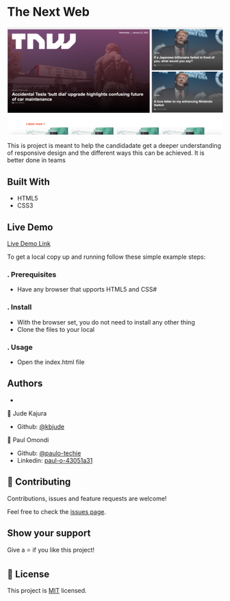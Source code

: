 # The Next Web

![screenshot](./sitescreenshot.png)

This is project is meant to help the candidadate get a deeper understanding of responsive design and the different ways this can be achieved. It is better done in teams

## Built With

- HTML5
- CSS3

## Live Demo

[Live Demo Link](https://rawcdn.githack.com/paulo-techie/The-Next-Web/6e1cb89cb683f9c14c1f6919d1e73912264e05d8/index.html)

To get a local copy up and running follow these simple example steps:

### . Prerequisites
  - Have any browser that upports HTML5 and CSS#
### . Install
  - With the browser set, you do not need to install any other thing
  - Clone the files to your local
### . Usage
  - Open the index.html file
## Authors
  - 
👤 Jude Kajura

- Github: [@kbjude](https://github.com/kbjude)


👤 Paul Omondi

- Github: [@paulo-techie](https://github.com/paulo-techie)
- Linkedin: [paul-o-43051a31](https://www.linkedin.com/in/paul-o-43051a31)

## 🤝 Contributing

Contributions, issues and feature requests are welcome!

Feel free to check the [issues page](https://github.com/paulo-techie/The-Next-Web/issues).

## Show your support

Give a ⭐️ if you like this project!

## 📝 License

This project is [MIT](lic.url) licensed.
